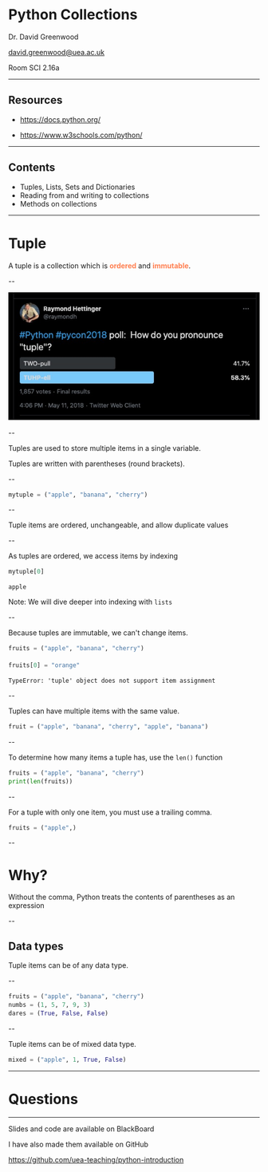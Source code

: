 # Python Collections

Dr. David Greenwood

david.greenwood@uea.ac.uk

Room SCI 2.16a

---

## Resources

- https://docs.python.org/ 

- https://www.w3schools.com/python/

---

## Contents

- Tuples, Lists, Sets and Dictionaries
- Reading from and writing to collections
- Methods on collections

---

# Tuple

A tuple is a collection which is 
<span style="color:coral">**ordered**</span> and
<span style="color:coral">**immutable**</span>.
<!-- .element: class="fragment" -->

--

![pronouncing](../assets/tuhple-toople.jpg)

--

Tuples are used to store multiple items in a single variable.

Tuples are written with parentheses (round brackets).
<!-- .element: class="fragment" -->

--

```python
mytuple = ("apple", "banana", "cherry")
```

--

Tuple items are ordered, unchangeable, and allow duplicate values

--

As tuples are ordered, we access items by indexing
<!-- .element: class="fragment" -->

```python
mytuple[0]
```
<!-- .element: class="fragment" -->

```text
apple
```
<!-- .element: class="fragment" -->

Note:
We will dive deeper into indexing with `lists`

--

Because tuples are immutable, we can't change items.

```python [1 | 3]
fruits = ("apple", "banana", "cherry")

fruits[0] = "orange"
```

```text
TypeError: 'tuple' object does not support item assignment
```
<!-- .element: class="fragment" -->

--

Tuples can have multiple items with the same value.

```python
fruit = ("apple", "banana", "cherry", "apple", "banana")
```
<!-- .element: class="fragment" -->

--

To determine how many items a tuple has, use the `len()` function

```python
fruits = ("apple", "banana", "cherry")
print(len(fruits))
```
<!-- .element: class="fragment" -->

--

For a tuple with only one item, you must use a trailing comma.

```python
fruits = ("apple",)
```
<!-- .element: class="fragment" -->

--

# Why?

Without the comma, Python treats the contents of parentheses as an expression
<!-- .element: class="fragment" -->

--

## Data types

Tuple items can be of any data type.
<!-- .element: class="fragment" -->

--

```python
fruits = ("apple", "banana", "cherry")
numbs = (1, 5, 7, 9, 3)
dares = (True, False, False)
```

--

Tuple items can be of mixed data type.

```python
mixed = ("apple", 1, True, False)
```
<!-- .element: class="fragment" -->

---

# Questions

---

Slides and code are available on BlackBoard

I have also made them available on GitHub

https://github.com/uea-teaching/python-introduction
